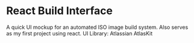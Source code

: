 # React Build Interface

A quick UI mockup for an automated ISO image build system. 
Also serves as my first project using react.
UI Library: Atlassian AtlasKit 
